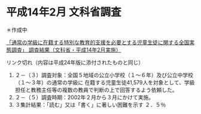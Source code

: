 # 平成14年2月 文科省調査
＊作成中

[「通常の学級に在籍する特別な教育的支援を必要とする児童生徒に関する全国実態調査」 調査結果（文科省・平成14年2月実施）](https://web.archive.org/web/20060502195659/https:/www.mext.go.jp/b_menu/shingi/chousa/shotou/018/toushin/030301i.htm)

リンク切れ（内容は平成24年版に添付されたものと同じ）

1.	２－（３）調査対象：全国５地域の公立小学校（１～６年）及び公立中学校（１～３年）の通常の学級に  在籍する児童生徒41,579人を対象として、学級担任と教務主任等の複数の教員で判断の上で回答するよう依頼した。
2.	２－（５）調査時期：2002年２月から３月にかけて実施。
3.	３集計結果：「読む」又は「書く」に著しい困難を示す	２．５％
